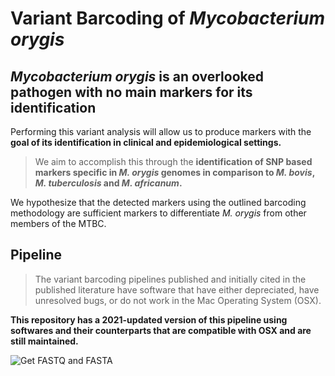 # Variant Barcoding of *Mycobacterium orygis*

## *Mycobacterium orygis* is an overlooked pathogen with no main markers for its identification
Performing this variant analysis will allow us to produce markers with the **goal of its identification in clinical and epidemiological settings.**
> We aim to accomplish this through the **identification of SNP based markers specific in *M. orygis* genomes in comparison to *M. bovis*, *M. tuberculosis* and *M. africanum*.**
> 
We hypothesize that the detected markers using the outlined barcoding methodology are sufficient markers to differentiate *M. orygis* from other members of the MTBC.

## Pipeline
> The variant barcoding pipelines published and initially cited in the published literature have software that have either depreciated, have unresolved bugs, or do not work in the Mac Operating System (OSX).
> 
**This repository has a 2021-updated version of this pipeline using softwares and their counterparts that are compatible with OSX and are still maintained.**

![Get FASTQ and FASTA](https://user-images.githubusercontent.com/84090265/140462991-bc08bdc6-c6be-4268-bcdc-44bd52242cc8.png)
